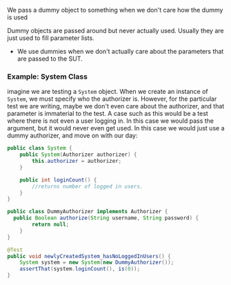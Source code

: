 
We pass a dummy object to something when we don't care how the dummy is used

Dummy objects are passed around but never actually used. Usually they are just used to fill parameter lists.
- We use dummies when we don't actually care about the parameters that are passed to the SUT.

### Example: System Class
imagine we are testing a `System` object. When we create an instance of `System`, we must specify who the authorizer is. However, for the particular test we are writing, maybe we don't even care about the authorizer, and that parameter is immaterial to the test. A case such as this would be a test where there is not even a user logging in. In this case we would pass the argument, but it would never even get used. In this case we would just use a dummy authorizer, and move on with our day:
```java
public class System {
	public System(Authorizer authorizer) {
		this.authorizer = authorizer;
	}

	public int loginCount() {
		//returns number of logged in users.
	}
}

public class DummyAuthorizer implements Authorizer {
  public Boolean authorize(String username, String password) {
		return null;
	}
}

@Test
public void newlyCreatedSystem_hasNoLoggedInUsers() {
	System system = new System(new DummyAuthorizer());
	assertThat(system.loginCount(), is(0));
}
```
